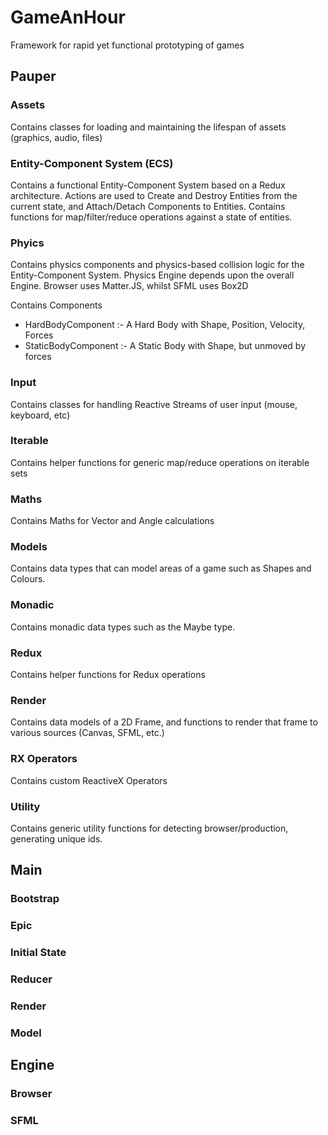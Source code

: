 # GameAnHour
Framework for rapid yet functional prototyping of games

## Pauper

### Assets

Contains classes for loading and maintaining the lifespan of assets (graphics, audio, files)

### Entity-Component System (ECS)

Contains a functional Entity-Component System based on a Redux architecture. Actions are used to Create and Destroy Entities from the current state, and Attach/Detach Components to Entities. Contains functions for map/filter/reduce operations against a state of entities.

### Phyics

Contains physics components and physics-based collision logic for the Entity-Component System. Physics Engine depends upon the overall Engine. Browser uses Matter.JS, whilst SFML uses Box2D

Contains Components
* HardBodyComponent :- A Hard Body with Shape, Position, Velocity, Forces
* StaticBodyComponent :- A Static Body with Shape, but unmoved by forces

### Input

Contains classes for handling Reactive Streams of user input (mouse, keyboard, etc)

### Iterable

Contains helper functions for generic map/reduce operations on iterable sets

### Maths

Contains Maths for Vector and Angle calculations

### Models

Contains data types that can model areas of a game such as Shapes and Colours.

### Monadic

Contains monadic data types such as the Maybe type.

### Redux

Contains helper functions for Redux operations

### Render

Contains data models of a 2D Frame, and functions to render that frame to various sources (Canvas, SFML, etc.)

### RX Operators

Contains custom ReactiveX Operators

### Utility

Contains generic utility functions for detecting browser/production, generating unique ids.

## Main
### Bootstrap
### Epic
### Initial State
### Reducer
### Render
### Model

## Engine

### Browser

### SFML
